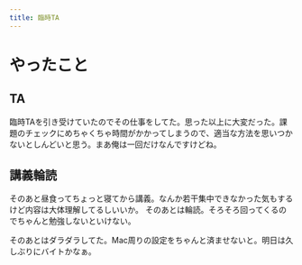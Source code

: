 ```yaml
---
title: 臨時TA
---
```


# やったこと

## TA
臨時TAを引き受けていたのでその仕事をしてた。思った以上に大変だった。課題のチェックにめちゃくちゃ時間がかかってしまうので、適当な方法を思いつかないとしんどいと思う。まあ俺は一回だけなんですけどね。

## 講義輪読

そのあと昼食ってちょっと寝てから講義。なんか若干集中できなかった気もするけど内容は大体理解してるしいいか。
そのあとは輪読。そろそろ回ってくるのでちゃんと勉強しないといけない。

そのあとはダラダラしてた。Mac周りの設定をちゃんと済ませないと。明日は久しぶりにバイトかなぁ。
